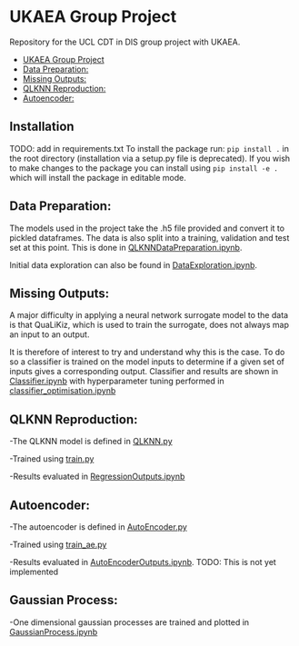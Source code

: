 # UKAEA Group Project
Repository for the UCL CDT in DIS group project with UKAEA.

<!-- omit in toc -->
- [UKAEA Group Project](#ukaeagroupproject) 
- [Data Preparation:](#data-preparation)
- [Missing Outputs:](#missing-outputs)
- [QLKNN Reproduction:](#qlknn-reproduction)
- [Autoencoder:](#autoencoder)

## Installation
TODO: add in requirements.txt
To install the package run: `pip install .` in the root directory (installation via a setup.py file is deprecated). If you wish to make changes to the package you can install using `pip install -e .` which will install the package in editable mode.

## Data Preparation:
The models used in the project take the .h5 file provided and convert it to pickled dataframes. The data is also split into a training, validation and test set at this point. This is done in [QLKNNDataPreparation.ipynb](src/notebooks/QLKNNDataPreparation.ipynb).

Initial data exploration can also be found in [DataExploration.ipynb](src/notebooks/DataExploration.ipynb).

## Missing Outputs:
A major difficulty in applying a neural network surrogate model to the data is that QuaLiKiz, which is used to train the surrogate, does not always map an input to an output.

It is therefore of interest to try and understand why this is the case. To do so a classifier is trained on the model inputs to determine if a given set of inputs gives a corresponding output. Classifier and results are shown in [Classifier.ipynb](src/notebooks/Classifier.ipynb) with hyperparameter tuning performed in [classifier_optimisation.ipynb](src/notebooks/classifier_optimisation.ipynb)

## QLKNN Reproduction:
-The QLKNN model is defined in [QLKNN.py](src/scripts/QLKNN.py)

-Trained using [train.py](src/scripts/train.py)

-Results evaluated in [RegressionOutputs.ipynb](src/notebooks/RegressionOutputs.ipynb)

## Autoencoder:
-The autoencoder is defined in [AutoEncoder.py](src/scripts/AutoEncoder.py)

-Trained using [train_ae.py](src/scripts/train_ae.py)

-Results evaluated in [AutoEncoderOutputs.ipynb](src/notebooks/AutoEncoderOutputs.ipynb). TODO: This is not yet implemented

## Gaussian Process:
-One dimensional gaussian processes are trained and plotted in [GaussianProcess.ipynb](src/notebooks/GaussianProcess.ipynb) 
